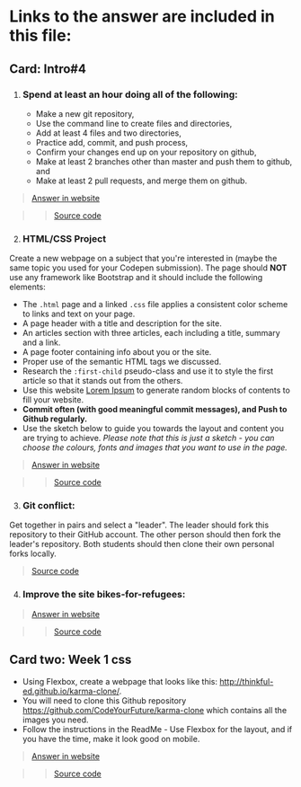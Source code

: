 # Links to the answer are included in  this file:

## Card: Intro#4
   1. ### Spend at least an hour doing all of the following:
      * Make a new git repository, 
      * Use the command line to create files and directories, 
      * Add at least 4 files and two directories, 
      * Practice add, commit, and push process, 
      * Confirm your changes end up on your repository on github, 
      * Make at least 2 branches other than master and push them to github, and 
      * Make at least 2 pull requests, and merge them on github.
   ><a href="https://rajgthub.github.io/intro-4-homework-answer/" target="_blank">Answer in website</a>

   >><a href="https://github.com/rajgthub/intro-4-homework-answer" target="_blank">Source code</a>

 2. ### HTML/CSS Project

  Create a new webpage on a subject that you're interested in (maybe the same topic you used for your Codepen submission).    The page should **NOT** use any framework like Bootstrap and it should include the following elements:
  - The `.html` page and a linked `.css` file applies a consistent color scheme to links and text on your page.
  - A page header with a title and description for the site.
  - An articles section with three articles, each including a title, summary and a link.
  - A page footer containing info about you or the site.
  - Proper use of the semantic HTML tags we discussed.
  - Research the `:first-child` pseudo-class and use it to style the first article so that it stands out from the others.
  - Use this website [Lorem Ipsum](http://www.lipsum.com/) to generate random blocks of contents to fill your website.
  - **Commit often (with good meaningful commit messages), and Push to Github regularly.**
  - Use the sketch below to guide you towards the layout and content you are trying to achieve. *Please note that this is just a sketch - you can choose the colours, fonts and images that you want to use in the page.*

><a href="https://github.com/rajgthub/html-css-project" target="_blank">Answer in website</a>

>><a href="https://rajgthub.github.io/html-css-project/" target="_blank">Source code</a>

 3. ### Git conflict:
Get together in pairs and select a "leader". The leader should fork this repository to their GitHub account. The other person should then fork the leader's repository. Both students should then clone their own personal forks locally.

><a href="https://github.com/rajmathtech/first-git-conflict" target="_blank">Source code</a>


 4. ### Improve the site bikes-for-refugees:

><a href="https://rajgthub.github.io/bikes-for-refugees/" target="_blank">Answer in website</a>
 
>><a href="https://github.com/rajgthub/bikes-for-refugees" target="_blank">Source code</a>

## Card two: Week 1 css
- Using Flexbox, create a webpage that looks like this: http://thinkful-ed.github.io/karma-clone/. 
- You will need to clone this Github repository https://github.com/CodeYourFuture/karma-clone which contains all the images  you need.  
- Follow the instructions in the ReadMe - Use Flexbox for the layout, and if you have the time, make it look good on mobile.

><a href="https://rajgthub.github.io/karma-clone-1/" target="_blank">Answer in website</a>

>><a href="https://github.com/rajgthub/karma-clone-1" target="_blank">Source code</a>
